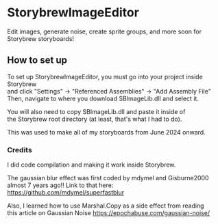 # StorybrewImageEditor
 Edit images, generate noise, create sprite groups, and more soon for Storybrew storyboards!

## How to set up
 To set up StorybrewImageEditor, you must go into your project inside Storybrew   
 and click "Settings" -> "Referenced Assemblies" -> "Add Assembly File"    
 Then, navigate to where you download SBImageLib.dll and select it.    

 You will also need to copy SBImageLib.dll and paste it inside of   
 the Storybrew root directory (at least, that's what I had to do).   

 This was used to make all of my storyboards from June 2024 onward.
 
### Credits
 I did code compilation and making it work inside Storybrew.  
    
 The gaussian blur effect was first coded by mdymel and Gisburne2000   
 almost 7 years ago!! Link to that here: https://github.com/mdymel/superfastblur

 Also, I learned how to use Marshal.Copy as a side effect from reading   
 this article on Gaussian Noise https://epochabuse.com/gaussian-noise/

